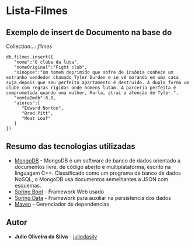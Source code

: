 # Lista-Filmes


## Exemplo de insert de Documento na base do 

Collection...: *filmes*

``` 
db.filmes.insert({  
   "nome":"O clube da luta",
   "nomeOriginal":"Fight club",
   "sinopse":"Um homem deprimido que sofre de insônia conhece um estranho vendedor chamado Tyler Durden e se vê morando em uma casa suja depois que seu perfeito apartamento é destruído. A dupla forma um clube com regras rígidas onde homens lutam. A parceria perfeita é comprometida quando uma mulher, Marla, atrai a atenção de Tyler.",
   "nomtaImdb":8.8,
   "atores":[  
      "Edward Norton",
      "Brad Pitt",
      "Meat Loaf"
   ]
})
```

## Resumo das tecnologias utilizadas

* [MongoDB](https://www.mongodb.com/) - MongoDB é um software de banco de dados orientado a documentos livre, de código aberto e multiplataforma, escrito na linguagem C++. Classificado como um programa de banco de dados NoSQL, o MongoDB usa documentos semelhantes a JSON com esquemas.
* [Spring Boot](https://spring.io/projects/spring-boot) - Framework Web usado
* [Spring Data](https://spring.io/projects/spring-data) - Framework para auxiliar na persistencia dos dados
* [Maven](https://maven.apache.org/) - Gerenciador de dependencias

## Autor

* **Julio Oliveira da Silva** - [juliodasilv](https://github.com/juliodasilv)